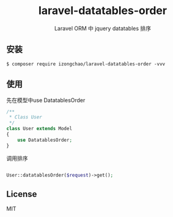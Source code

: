 <h1 align="center"> laravel-datatables-order </h1>

<p align="center"> Laravel ORM 中 jquery datatables 排序</p>

## 安装

```shell
$ composer require izongchao/laravel-datatables-order -vvv
```

## 使用

先在模型中use DatatablesOrder
```php
/**
 * Class User
 */
class User extends Model
{
    use DatatablesOrder;
}
```
调用排序
```php

User::datatablesOrder($request)->get();
```
## License

MIT
